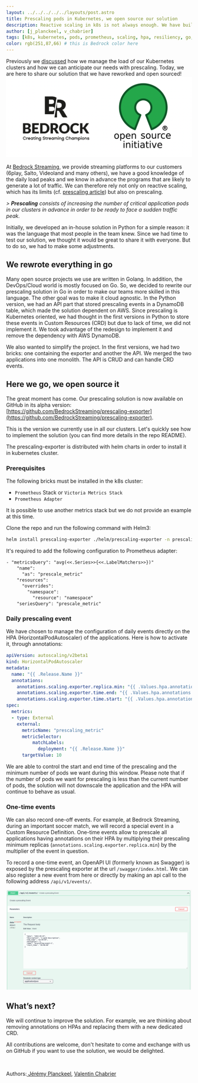 ```yaml
---
layout: ../../../../../layouts/post.astro
title: Prescaling pods in Kubernetes, we open source our solution
description: Reactive scaling in k8s is not always enough. We have built a solution and we share it with everyone now!
author: [j_planckeel, v_chabrier]
tags: [k8s, kubernetes, pods, prometheus, scaling, hpa, resiliency, go, prescaling, opensource]
color: rgb(251,87,66) # this is Bedrock color here
---
```


Previously we [discussed](https://tech.bedrockstreaming.com/2022/02/03/prescaling.html) how we manage the load of our Kubernetes clusters and how we can anticipate our needs with prescaling. Today, we are here to share our solution that we have reworked and open sourced! 
![BedrockStreaming Logo](../../../../../../../images/posts/2022-09-01-kubernetes-prescaling-we-open-source-our-solution/br-opensource.png) 

At [Bedrock Streaming](https://www.bedrockstreaming.com/), we provide streaming platforms to our customers (6play, Salto, Videoland and many others), we have a good knowledge of the daily load peaks and we know in advance the programs that are likely to generate a lot of traffic. We can therefore rely not only on reactive scaling, which has its limits (cf. [prescaling article](https://tech.bedrockstreaming.com/2022/02/03/prescaling.html)) but also on prescaling. 

_> **Prescaling** consists of increasing the number of critical application pods in our clusters in advance in order to be ready to face a sudden traffic peak._

Initially, we developed an in-house solution in Python for a simple reason: it was the language that most people in the team knew. Since we had time to test our solution, we thought it would be great to share it with everyone. But to do so, we had to make some adjustments.

## We rewrote everything in go

Many open source projects we use are written in Golang. In addition, the DevOps/Cloud world is mostly focused on Go. So, we decided to rewrite our prescaling solution in Go in order to make our teams more skilled in this language. The other goal was to make it cloud agnostic. In the Python version, we had an API part that stored prescaling events in a DynamoDB table, which made the solution dependent on AWS. Since prescaling is Kubernetes oriented, we had thought in the first versions in Python to store these events in Custom Resources (CRD) but due to lack of time, we did not implement it. We took advantage of the redesign to implement it and remove the dependency with AWS DynamoDB.

We also wanted to simplify the project. In the first versions, we had two bricks: one containing the exporter and another the API. We merged the two applications into one monolith. The API is CRUD and can handle CRD events. 

## Here we go, we open source it

The great moment has come. Our prescaling solution is now available on GitHub in its alpha version: [https://github.com/BedrockStreaming/prescaling-exporter](https://github.com/BedrockStreaming/prescaling-exporter).

This is the version we currently use in all our clusters. Let's quickly see how to implement the solution (you can find more details in the repo README).

The prescaling-exporter is distributed with helm charts in order to install it in kubernetes cluster. 

### Prerequisites

The following bricks must be installed in the k8s cluster: 
   * `Prometheus` Stack or `Victoria Metrics Stack`
   * `Prometheus Adapter`

It is possible to use another metrics stack but we do not provide an example at this time. 

Clone the repo and run the following command with Helm3: 

```bash
helm install prescaling-exporter ./helm/prescaling-exporter -n prescaling-exporter --create-namespace
```

It's required to add the following configuration to Prometheus adapter: 

```
- "metricsQuery": "avg(<<.Series>>{<<.LabelMatchers>>})"
    "name":
      "as": "prescale_metric"
    "resources":
      "overrides":
        "namespace":
          "resource": "namespace"
    "seriesQuery": "prescale_metric"
```

### Daily prescaling event 

We have chosen to manage the configuration of daily events directly on the HPA (HorizontalPodAutoscaler) of the applications. Here is how to activate it, through annotations:

```yaml
apiVersion: autoscaling/v2beta1
kind: HorizontalPodAutoscaler
metadata:
  name: "{{ .Release.Name }}"
  annotations:
    annotations.scaling.exporter.replica.min: "{{ .Values.hpa.annotations.replica_min }}"
    annotations.scaling.exporter.time.end: "{{ .Values.hpa.annotations.time_end }}"
    annotations.scaling.exporter.time.start: "{{ .Values.hpa.annotations.time_start }}"
spec:
  metrics:
  - type: External
    external:
      metricName: "prescaling_metric"
      metricSelector:
          matchLabels:
            deployment: "{{ .Release.Name }}"
      targetValue: 10
```

We are able to control the start and end time of the prescaling and the minimum number of pods we want during this window. Please note that if the number of pods we want for prescaling is less than the current number of pods, the solution will not downscale the application and the HPA will continue to behave as usual.



### One-time events

We can also record one-off events. For example, at Bedrock Streaming, during an important soccer match, we will record a special event in a Custom Resource Definition. 
One-time events allow to prescale all applications having annotations on their HPA by multiplying their prescaling minimum replicas (`annotations.scaling.exporter.replica.min`) by the multiplier of the event in question.

To record a one-time event, an OpenAPI UI (formerly known as Swagger) is exposed by the prescaling exporter at the url `/swagger/index.html`. We can also register a new event from here or directly by making an api call to the following address `/api/v1/events/`. 

![Screenshot POST prescaling event](../../../../../../../images/posts/2022-09-01-kubernetes-prescaling-we-open-source-our-solution/post-prescaling-event.png) 


## What’s next?

We will continue to improve the solution. For example, we are thinking about removing annotations on HPAs and replacing them with a new dedicated CRD.

All contributions are welcome, don't hesitate to come and exchange with us on GitHub if you want to use the solution, we would be delighted. 

<br/>

Authors:[ Jérémy Planckeel](https://www.linkedin.com/in/jeremy-planckeel-44426112b/), [Valentin Chabrier](https://www.linkedin.com/in/valentin-chabrier-180937142/) 